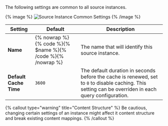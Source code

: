The following settings are common to all source instances.

{% image %}
![Source Instance Common Settings](/next/assets/ytp/sources/instance-common-settings.webp)
{% /image %}

| Setting | Default | Description |
| ------- | ----------- | ------- |
| **Name** | {% nowrap %}{% code %}{% $name %}{% /code %}{% /nowrap %} | The name that will identify this source instance. |
| **Default Cache Time** | `3600` | The default duration in seconds before the cache is renewed, set to `0` to disable caching. This setting can be overriden in each query configuration. |

{% callout type="warning" title="Content Structure" %}
Be cautious, changing certain settings of an instance might affect it content structure and break existing content mappings.
{% /callout %}
